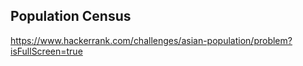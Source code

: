 ## Population Census

https://www.hackerrank.com/challenges/asian-population/problem?isFullScreen=true
